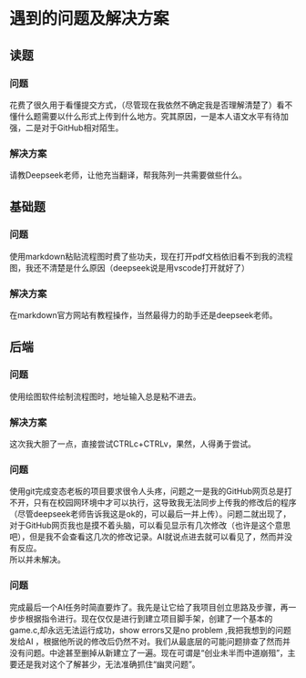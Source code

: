 # 遇到的问题及解决方案  
## 读题  
### 问题
花费了很久用于看懂提交方式，（尽管现在我依然不确定我是否理解清楚了）看不懂什么题需要以什么形式上传到什么地方。究其原因，一是本人语文水平有待加强，二是对于GitHub相对陌生。  
### 解决方案
请教Deepseek老师，让他充当翻译，帮我陈列一共需要做些什么。  
## 基础题  
  ### 问题
  使用markdown粘贴流程图时费了些功夫，现在打开pdf文档依旧看不到我的流程图，我还不清楚是什么原因（deepseek说是用vscode打开就好了）  
### 解决方案  
在markdown官方网站有教程操作，当然最得力的助手还是deepseek老师。  
## 后端  
### 问题  
使用绘图软件绘制流程图时，地址输入总是粘不进去。  
### 解决方案  
这次我大胆了一点，直接尝试CTRLc+CTRLv，果然，人得勇于尝试。
### 问题  
使用git完成变态老板的项目要求很令人头疼，问题之一是我的GitHub网页总是打不开，只有在校园网环境中才可以执行，这导致我无法同步上传我的修改后的程序（尽管deepseek老师告诉我这是ok的，可以最后一并上传）。问题二就出现了，对于GitHub网页我也是摸不着头脑，可以看见显示有几次修改（也许是这个意思吧），但是我不会查看这几次的修改记录。AI就说点进去就可以看见了，然而并没有反应。  
所以并未解决。  
### 问题  
完成最后一个AI任务时简直要炸了。我先是让它给了我项目创立思路及步骤，再一步步根据指令进行。现在仅仅是进行到建立项目脚手架，创建了一个基本的game.c,却永远无法运行成功，show errors又是no problem ,我把我想到的问题发给AI ，根据他所说的修改后仍然不对。我们从最底层的可能问题排查了然而并没有问题。中途甚至删掉从新建立了一遍。现在可谓是“创业未半而中道崩殂”，主要还是我对这个了解甚少，无法准确抓住“幽灵问题”。